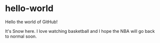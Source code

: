 # hello-world
Hello the world of GitHub!

It's Snow here. I love watching basketball and I hope the NBA will go back to normal soon. 
